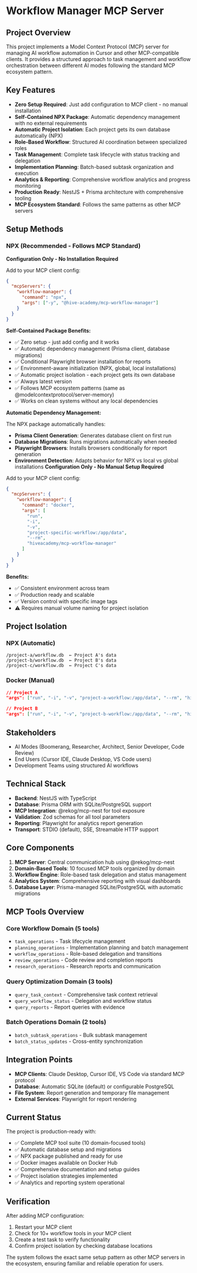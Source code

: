 # Workflow Manager MCP Server

## Project Overview

This project implements a Model Context Protocol (MCP) server for managing AI workflow automation in Cursor and other MCP-compatible clients. It provides a structured approach to task management and workflow orchestration between different AI modes following the standard MCP ecosystem pattern.

## Key Features

- **Zero Setup Required**: Just add configuration to MCP client - no manual installation
- **Self-Contained NPX Package**: Automatic dependency management with no external requirements
- **Automatic Project Isolation**: Each project gets its own database automatically (NPX)
- **Role-Based Workflow**: Structured AI coordination between specialized roles
- **Task Management**: Complete task lifecycle with status tracking and delegation
- **Implementation Planning**: Batch-based subtask organization and execution
- **Analytics & Reporting**: Comprehensive workflow analytics and progress monitoring
- **Production Ready**: NestJS + Prisma architecture with comprehensive tooling
- **MCP Ecosystem Standard**: Follows the same patterns as other MCP servers

## Setup Methods

### NPX (Recommended - Follows MCP Standard)

**Configuration Only - No Installation Required**

Add to your MCP client config:

```json
{
  "mcpServers": {
    "workflow-manager": {
      "command": "npx",
      "args": ["-y", "@hive-academy/mcp-workflow-manager"]
    }
  }
}
```

**Self-Contained Package Benefits:**

- ✅ Zero setup - just add config and it works
- ✅ Automatic dependency management (Prisma client, database migrations)
- ✅ Conditional Playwright browser installation for reports
- ✅ Environment-aware initialization (NPX, global, local installations)
- ✅ Automatic project isolation - each project gets its own database
- ✅ Always latest version
- ✅ Follows MCP ecosystem patterns (same as @modelcontextprotocol/server-memory)
- ✅ Works on clean systems without any local dependencies

**Automatic Dependency Management:**

The NPX package automatically handles:

- **Prisma Client Generation**: Generates database client on first run
- **Database Migrations**: Runs migrations automatically when needed
- **Playwright Browsers**: Installs browsers conditionally for report generation
- **Environment Detection**: Adapts behavior for NPX vs local vs global installations
  **Configuration Only - No Manual Setup Required**

Add to your MCP client config:

```json
{
  "mcpServers": {
    "workflow-manager": {
      "command": "docker",
      "args": [
        "run",
        "-i",
        "-v",
        "project-specific-workflow:/app/data",
        "--rm",
        "hiveacademy/mcp-workflow-manager"
      ]
    }
  }
}
```

**Benefits:**

- ✅ Consistent environment across team
- ✅ Production ready and scalable
- ✅ Version control with specific image tags
- ⚠️ Requires manual volume naming for project isolation

## Project Isolation

### NPX (Automatic)

```
/project-a/workflow.db  ← Project A's data
/project-b/workflow.db  ← Project B's data
/project-c/workflow.db  ← Project C's data
```

### Docker (Manual)

```json
// Project A
"args": ["run", "-i", "-v", "project-a-workflow:/app/data", "--rm", "hiveacademy/mcp-workflow-manager"]

// Project B
"args": ["run", "-i", "-v", "project-b-workflow:/app/data", "--rm", "hiveacademy/mcp-workflow-manager"]
```

## Stakeholders

- AI Modes (Boomerang, Researcher, Architect, Senior Developer, Code Review)
- End Users (Cursor IDE, Claude Desktop, VS Code users)
- Development Teams using structured AI workflows

## Technical Stack

- **Backend**: NestJS with TypeScript
- **Database**: Prisma ORM with SQLite/PostgreSQL support
- **MCP Integration**: @rekog/mcp-nest for tool exposure
- **Validation**: Zod schemas for all tool parameters
- **Reporting**: Playwright for analytics report generation
- **Transport**: STDIO (default), SSE, Streamable HTTP support

## Core Components

1. **MCP Server**: Central communication hub using @rekog/mcp-nest
2. **Domain-Based Tools**: 10 focused MCP tools organized by domain
3. **Workflow Engine**: Role-based task delegation and status management
4. **Analytics System**: Comprehensive reporting with visual dashboards
5. **Database Layer**: Prisma-managed SQLite/PostgreSQL with automatic migrations

## MCP Tools Overview

### Core Workflow Domain (5 tools)

- `task_operations` - Task lifecycle management
- `planning_operations` - Implementation planning and batch management
- `workflow_operations` - Role-based delegation and transitions
- `review_operations` - Code review and completion reports
- `research_operations` - Research reports and communication

### Query Optimization Domain (3 tools)

- `query_task_context` - Comprehensive task context retrieval
- `query_workflow_status` - Delegation and workflow status
- `query_reports` - Report queries with evidence

### Batch Operations Domain (2 tools)

- `batch_subtask_operations` - Bulk subtask management
- `batch_status_updates` - Cross-entity synchronization

## Integration Points

- **MCP Clients**: Claude Desktop, Cursor IDE, VS Code via standard MCP protocol
- **Database**: Automatic SQLite (default) or configurable PostgreSQL
- **File System**: Report generation and temporary file management
- **External Services**: Playwright for report rendering

## Current Status

The project is production-ready with:

- ✅ Complete MCP tool suite (10 domain-focused tools)
- ✅ Automatic database setup and migrations
- ✅ NPX package published and ready for use
- ✅ Docker images available on Docker Hub
- ✅ Comprehensive documentation and setup guides
- ✅ Project isolation strategies implemented
- ✅ Analytics and reporting system operational

## Verification

After adding MCP configuration:

1. Restart your MCP client
2. Check for 10+ workflow tools in your MCP client
3. Create a test task to verify functionality
4. Confirm project isolation by checking database locations

The system follows the exact same setup pattern as other MCP servers in the ecosystem, ensuring familiar and reliable operation for users.
